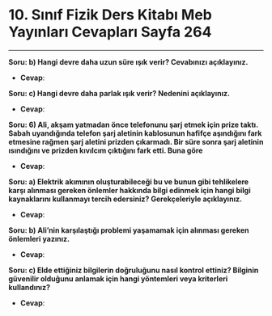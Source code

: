 # 10. Sınıf Fizik Ders Kitabı Meb Yayınları Cevapları Sayfa 264

---

**Soru: b) Hangi devre daha uzun süre ışık verir? Cevabınızı açıklayınız.**

-   **Cevap**:

**Soru: c) Hangi devre daha parlak ışık verir? Nedenini açıklayınız.**

-   **Cevap**:

**Soru: 6) Ali, akşam yatmadan önce telefonunu şarj etmek için prize taktı. Sabah uyandığında telefon şarj aletinin kablosunun hafifçe aşındığını fark etmesine rağmen şarj aletini prizden çıkarmadı. Bir süre sonra şarj aletinin ısındığını ve prizden kıvılcım çıktığını fark etti. Buna göre**

-   **Cevap**:

**Soru: a) Elektrik akımının oluşturabileceği bu ve bunun gibi tehlikelere karşı alınması gereken önlemler hakkında bilgi edinmek için hangi bilgi kaynaklarını kullanmayı tercih edersiniz? Gerekçeleriyle açıklayınız.**

-   **Cevap**:

**Soru: b) Ali’nin karşılaştığı problemi yaşamamak için alınması gereken önlemleri yazınız.**

-   **Cevap**:

**Soru: c) Elde ettiğiniz bilgilerin doğruluğunu nasıl kontrol ettiniz? Bilginin güvenilir olduğunu anlamak için hangi yöntemleri veya kriterleri kullandınız?**

-   **Cevap**: